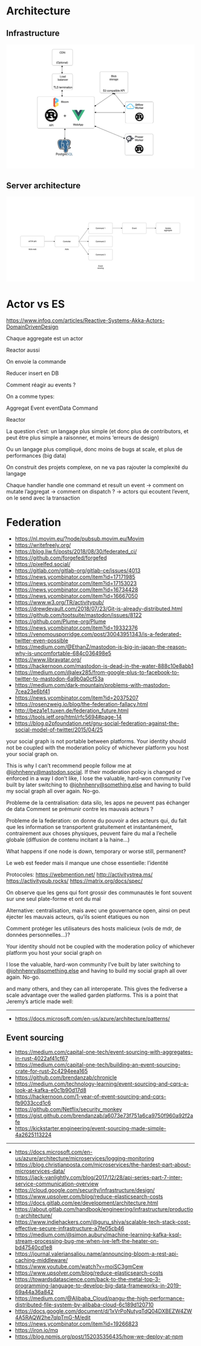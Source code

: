 # Architecture

## Infrastructure

![architecture](assets/architecture.jpg)

## Server architecture

![architecture](assets/server_design.jpg)


# Actor vs ES

https://www.infoq.com/articles/Reactive-Systems-Akka-Actors-DomainDrivenDesign

Chaque aggregate est un actor

Reactor aussi


On envoie la commande


Reducer insert en DB


Comment réagir au events ?



On a comme types:

Aggregat
Event
eventData
Command


Reactor


La question c’est: un langage plus simple (et donc plus de contributors, et peut être plus simple a raisonner, et moins ‘erreurs de design)

Ou un langage plus compliqué, donc moins de bugs at scale, et plus de performances (big data)


On construit des projets complexe, on ne va pas rajouter la complexité du langage




Chaque handler handle one command et result un event
-> comment on mutate l’aggregat
-> comment on dispatch ? -> actors qui ecoutent l’event, on le send avec la transaction

# Federation

* https://nl.movim.eu/?node/pubsub.movim.eu/Movim
* https://writefreely.org/
* https://blog.liw.fi/posts/2018/08/30/federated_ci/
* https://github.com/forgefed/forgefed
* https://pixelfed.social/
* https://gitlab.com/gitlab-org/gitlab-ce/issues/4013
* https://news.ycombinator.com/item?id=17171985
* https://news.ycombinator.com/item?id=17153023
* https://news.ycombinator.com/item?id=16734428
* https://news.ycombinator.com/item?id=16667050
* https://www.w3.org/TR/activitypub/
* https://drewdevault.com/2018/07/23/Git-is-already-distributed.html
* https://github.com/tootsuite/mastodon/issues/8122
* https://github.com/Plume-org/Plume
* https://news.ycombinator.com/item?id=19332376
* https://venomousporridge.com/post/30043951343/is-a-federated-twitter-even-possible
* https://medium.com/@EthanZ/mastodon-is-big-in-japan-the-reason-why-is-uncomfortable-684c036498e5
* https://www.libravatar.org/
* https://hackernoon.com/mastodon-is-dead-in-the-water-888c10e8abb1
* https://medium.com/@alex285/from-google-plus-to-facebook-to-twitter-to-mastodon-6a9b0a0cf53a
* https://medium.com/dark-mountain/problems-with-mastodon-7cea23e6bf41
* https://news.ycombinator.com/item?id=20375207
* https://rosenzweig.io/blog/the-federation-fallacy.html
* http://beza1e1.tuxen.de/federation_future.html
* https://tools.ietf.org/html/rfc5694#page-14
* https://blog.p2pfoundation.net/gnu-social-federation-against-the-social-model-of-twitter/2015/04/25

your social graph is not portable between platforms.
Your identity should not be coupled with the moderation policy of whichever platform you host your social graph on.

This is why I can’t recommend people follow me at @johnhenry@mastodon.social. If their moderation policy is changed or enforced in a way I don’t like, I lose the valuable, hard-won community I’ve built by later switching to @johnhenry@something.else and having to build my social graph all over again. No-go.


Probleme de la centralisation: data silo, les apps ne peuvent pas échanger de data
Comment se prémunir contre les mauvais acteurs ?


Probleme de la federation: on donne du pouvoir a des acteurs qui, du fait que les information se transportent gratuitement et instantanément, contrairement aux choses physiques, peuvent faire du mal a l’echelle globale (diffusion de contenu incitant a la haine…)



What happens if one node is down, temporary or worse still, permanent?


Le web est feeder mais il manque une chose essentielle: l’identité


Protocoles:
https://webmention.net/
http://activitystrea.ms/
https://activitypub.rocks/
https://matrix.org/docs/spec/


On observe que les gens qui font grossir des communautés le font souvent sur une seul plate-forme et ont du mal


Alternative: centralisation, mais avec une gouvernance open, ainsi on peut éjecter les mauvais acteurs, qu’ils soient étatiques ou non



Comment protéger les utilisateurs des hosts malicieux (vols de mdr, de données personnelles…)?


Your identity should not be coupled with the moderation policy of whichever platform you host your social graph on

I lose the valuable, hard-won community I’ve built by later switching to @johnhenry@something.else and having to build my social graph all over again. No-go.


and many others, and they can all interoperate. This gives the fediverse a scale advantage over the walled garden platforms. This is a point that Jeremy’s article made well:



--------------------


* https://docs.microsoft.com/en-us/azure/architecture/patterns/


## Event sourcing

* https://medium.com/capital-one-tech/event-sourcing-with-aggregates-in-rust-4022af41cf67
* https://medium.com/capital-one-tech/building-an-event-sourcing-crate-for-rust-2c4294eea165
* https://github.com/brendanzab/chronicle
* https://medium.com/technology-learning/event-sourcing-and-cqrs-a-look-at-kafka-e0c1b90d17d8
* https://hackernoon.com/1-year-of-event-sourcing-and-cqrs-fb9033ccd1c6
* https://github.com/Netflix/security_monkey
* https://gist.github.com/brendanzab/a6073e73f751a6ca9750f960a92f2afe
* https://kickstarter.engineering/event-sourcing-made-simple-4a2625113224

---------------

* https://docs.microsoft.com/en-us/azure/architecture/microservices/logging-monitoring
* https://blog.christianposta.com/microservices/the-hardest-part-about-microservices-data/
* https://jack-vanlightly.com/blog/2017/12/28/api-series-part-7-inter-service-communication-overview
* https://cloud.google.com/security/infrastructure/design/
* https://www.upsolver.com/blog/reduce-elasticsearch-costs
* https://docs.gitlab.com/ee/development/architecture.html
* https://about.gitlab.com/handbook/engineering/infrastructure/production-architecture/
* https://www.indiehackers.com/@guru_shiva/scalable-tech-stack-cost-effective-secure-infrastructure-a7fe05cb46
* https://medium.com/@simon.aubury/machine-learning-kafka-ksql-stream-processing-bug-me-when-ive-left-the-heater-on-bd47540cd1e8
* https://journal.valeriansaliou.name/announcing-bloom-a-rest-api-caching-middleware/
* https://www.youtube.com/watch?v=moiSC3gmCew
* https://www.upsolver.com/blog/reduce-elasticsearch-costs
* https://towardsdatascience.com/back-to-the-metal-top-3-programming-language-to-develop-big-data-frameworks-in-2019-69a44a36a842
* https://medium.com/@Alibaba_Cloud/pangu-the-high-performance-distributed-file-system-by-alibaba-cloud-6c189d120710
* https://docs.google.com/document/d/1xVrPoNutyqTdQ04DXBEZW4ZW4A5RAQW2he7qIpTmG-M/edit
* https://news.ycombinator.com/item?id=19266823
* https://iron.io/mq
* https://blog.npmjs.org/post/152035356435/how-we-deploy-at-npm
